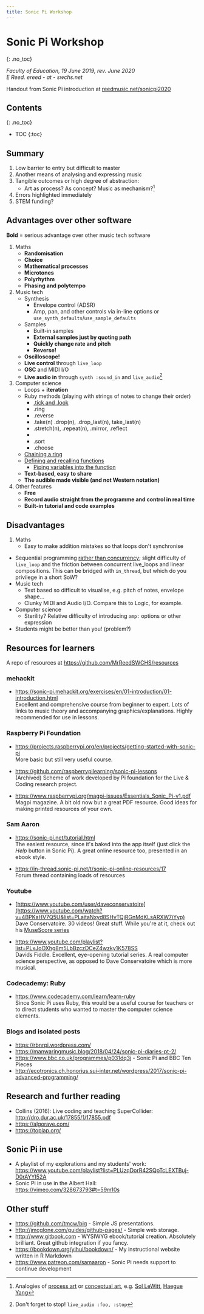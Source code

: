 ```yaml
---
title: Sonic Pi Workshop
---
```



# Sonic Pi Workshop
{: .no_toc}

*Faculty of Education, 19 June 2019, rev. June 2020*
<br>*E Reed. ereed - at - swchs.net*

Handout from Sonic Pi introduction at [reedmusic.net/sonicpi2020](http://reedmusic.net/sonicpi2020)

<!-- See [reedmusic.net](http://reedmusic.net/) for clickable links etc. -->

## Contents
{: .no_toc}

- TOC
{:toc}


## Summary

1. Low barrier to entry but difficult to master
2. Another means of analysing and expressing music
2. Tangible outcomes or high degree of abstraction:
	* Art as process? As concept? Music as mechanism?[^2]
3. Errors highlighted immediately
4. STEM funding?

## Advantages over other software

**Bold** = serious advantage over other music tech software

1. Maths
	* **Randomisation**
	* **Choice**
	* **Mathematical processes**
	* **Microtones**
	* **Polyrhythm**
	* **Phasing and polytempo**
2. Music tech
	* Synthesis
		* Envelope control (ADSR)
		* Amp, pan, and other controls via in-line options or `use_synth_defaults`/`use_sample_defaults`
	* Samples
		* Built-in samples
		* **External samples just by quoting path**
		* **Quickly change rate and pitch**
		* **Reverse!**
	* **Oscilloscope!**
	* **Live control** through `live_loop`
	* **OSC** and MIDI I/O
	* **Live audio in** through `synth :sound_in` and `live_audio`[^1]
3. Computer science
	* Loops + **iteration**
	* Ruby methods (playing with strings of notes to change their order)
		* [.tick and .look](https://www.youtube.com/watch?v=dJ6RIX3-S7g)
		* .ring
		* .reverse
		* .take(n) .drop(n), .drop\_last(n), take\_last(n)
		* .stretch(n), .repeat(n), .mirror, .reflect
		* 
		* .sort
		* .choose
	* [Chaining a ring](https://www.youtube.com/watch?v=dJ6RIX3-S7g)
	* [Defining and recalling functions](https://projects.raspberrypi.org/en/projects/generic-sonicpi-function)
		* [Piping variables into the function](https://youtu.be/rEd58lE2H-Q)
	* **Text-based, easy to share**
	* **The audible made visible (and not Western notation)**
4. Other features
	* **Free**
	* **Record audio straight from the programme and control in real time**
	* **Built-in tutorial and code examples**

## Disadvantages

1. Maths
	* Easy to make addition mistakes so that loops don't synchronise
* Sequential programming [rather than concurrency](https://www.youtube.com/watch?v=7sEMKXrRaAs#t=7m05s); slight difficulty of `live_loop` and the friction between concurrent live_loops and linear compositions. This can be bridged with `in_thread`, but which do you privilege in a short SoW?
* Music tech
	* Text based so difficult to visualise, e.g. pitch of notes, envelope shape...
	* Clunky MIDI and Audio I/O. Compare this to Logic, for example.
* Computer science
	* Sterility? Relative difficulty of introducing `amp:` options or other expression
* Students might be better than you! (problem?)

## Resources for learners

A repo of resources at <https://github.com/MrReedSWCHS/resources>

### mehackit
* <https://sonic-pi.mehackit.org/exercises/en/01-introduction/01-introduction.html>
<br>Excellent and comprehensive course from beginner to expert. Lots of links to music theory and accompanying graphics/explanations. Highly recommended for use in lessons.

### Raspberry Pi Foundation

* <https://projects.raspberrypi.org/en/projects/getting-started-with-sonic-pi>
<br>More basic but still very useful course.

* <https://github.com/raspberrypilearning/sonic-pi-lessons>
<br>(Archived) Scheme of work developed by Pi foundation for the Live & Coding research project.

* <https://www.raspberrypi.org/magpi-issues/Essentials_Sonic_Pi-v1.pdf>
<br>Magpi magazine. A bit old now but a great PDF resource. Good ideas for making printed resources of your own.

### Sam Aaron

* <https://sonic-pi.net/tutorial.html>
<br>The easiest resource, since it's baked into the app itself (just click the *Help* button in Sonic Pi). A great online resource too, presented in an ebook style.

* <https://in-thread.sonic-pi.net/t/sonic-pi-online-resources/17>
<br>Forum thread containing loads of resources

### Youtube

* [https://www.youtube.com/user/daveconservatoire](https://www.youtube.com/watch?v=4BPKaHV7Q5U&list=PLaitaNxyd8SHvTQjRGnMdKLsARXW7iYyp)
<br>Dave Conservatoire. 30 videos! Great stuff. While you're at it, check out his [MuseScore series](https://www.youtube.com/watch?v=vVXjsQR8zqo&list=PLaitaNxyd8SE_D6PtNvA5vXn8VpXsbA7Z)

* <https://www.youtube.com/playlist?list=PLxJoOXhg8m5LbBzczDCeZ4wzky1K578SS>
<br>Davids Fiddle. Excellent, eye-opening tutorial series. A real computer science perspective, as opposed to Dave Conservatoire which is more musical.

### Codecademy: Ruby

* <https://www.codecademy.com/learn/learn-ruby>
<br>Since Sonic Pi uses Ruby, this would be a useful course for teachers or to direct students who wanted to master the computer science elements.

### Blogs and isolated posts

* <https://rbnrpi.wordpress.com/>
* <https://manwaringmusic.blog/2018/04/24/sonic-pi-diaries-pt-2/>
* <https://www.bbc.co.uk/programmes/p031dq3j> - Sonic Pi and BBC Ten Pieces
* <http://ecotronics.ch.honorius.sui-inter.net/wordpress/2017/sonic-pi-advanced-programming/>

## Research and further reading

* Collins (2016): Live coding and teaching SuperCollider: <http://dro.dur.ac.uk/17855/1/17855.pdf>
* <https://algorave.com/>
* <https://toplap.org/>


## Sonic Pi in use

* A playlist of my explorations and my students' work: <https://www.youtube.com/playlist?list=PLUzqDorR42SQpTcLEXTBuj-D0rAYYI52A>
* Sonic Pi in use in the Albert Hall: <https://vimeo.com/328673793#t=59m10s>

## Other stuff

* <https://github.com/tmcw/big> - Simple JS presentations.
* <http://jmcglone.com/guides/github-pages/> - Simple web storage.
* <http://www.gitbook.com> - WYSIWYG ebook/tutorial creation. Absolutely brilliant. Great github integration if you fancy.
* <https://bookdown.org/yihui/bookdown/> - My instructional website written in R Markdown
* <https://www.patreon.com/samaaron> - Sonic Pi needs support to continue development


[^1]: Don't forget to stop! `live_audio :foo, :stop`
[^2]: Analogies of [process art](https://www.tate.org.uk/art/art-terms/p/process-art) or [conceptual art](https://www.tate.org.uk/art/art-terms/p/process-art), e.g. [Sol LeWitt](https://www.tate.org.uk/art/artworks/lewitt-a-square-divided-horizontally-and-vertically-into-four-equal-parts-each-with-a-p77013), [Haegue Yang](https://www.tate.org.uk/visit/tate-modern/display/materials-and-objects/haegue-yang)
